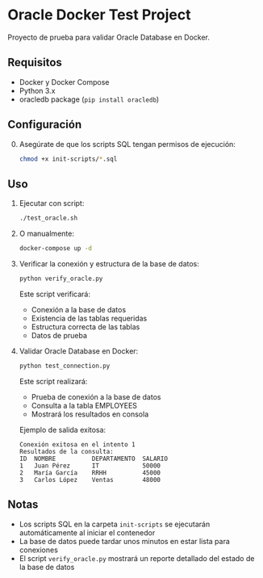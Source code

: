 # Oracle Docker Test Project

Proyecto de prueba para validar Oracle Database en Docker.

## Requisitos
- Docker y Docker Compose
- Python 3.x
- oracledb package (`pip install oracledb`)

## Configuración
0. Asegúrate de que los scripts SQL tengan permisos de ejecución:
   ```bash
   chmod +x init-scripts/*.sql
   ```

## Uso
1. Ejecutar con script:
   ```bash
   ./test_oracle.sh
   ```

2. O manualmente:
   ```bash
   docker-compose up -d
   ```

3. Verificar la conexión y estructura de la base de datos:
   ```bash
   python verify_oracle.py
   ```
   Este script verificará:
   - Conexión a la base de datos
   - Existencia de las tablas requeridas
   - Estructura correcta de las tablas
   - Datos de prueba

4. Validar Oracle Database en Docker:
   ```bash
   python test_connection.py
   ```
   Este script realizará:
   - Prueba de conexión a la base de datos
   - Consulta a la tabla EMPLOYEES
   - Mostrará los resultados en consola

   Ejemplo de salida exitosa:
   ```
   Conexión exitosa en el intento 1
   Resultados de la consulta:
   ID  NOMBRE          DEPARTAMENTO  SALARIO
   1   Juan Pérez      IT            50000
   2   María García    RRHH          45000
   3   Carlos López    Ventas        48000
   ```

## Notas
- Los scripts SQL en la carpeta `init-scripts` se ejecutarán automáticamente al iniciar el contenedor
- La base de datos puede tardar unos minutos en estar lista para conexiones
- El script `verify_oracle.py` mostrará un reporte detallado del estado de la base de datos